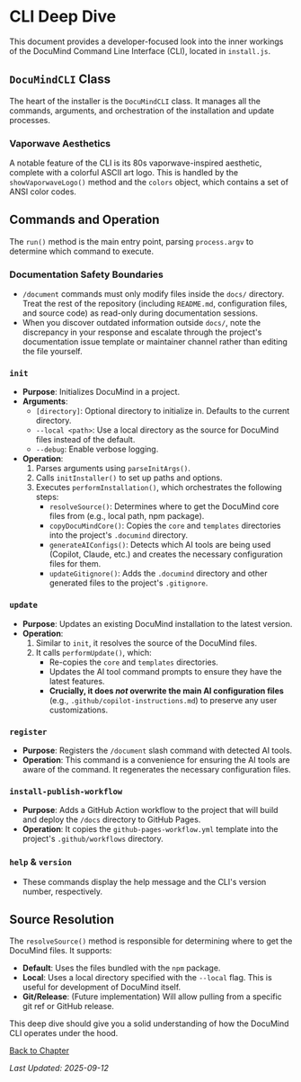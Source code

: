 # CLI Deep Dive

This document provides a developer-focused look into the inner workings of the DocuMind Command Line Interface (CLI), located in `install.js`.

## `DocuMindCLI` Class

The heart of the installer is the `DocuMindCLI` class. It manages all the commands, arguments, and orchestration of the installation and update processes.

### Vaporwave Aesthetics

A notable feature of the CLI is its 80s vaporwave-inspired aesthetic, complete with a colorful ASCII art logo. This is handled by the `showVaporwaveLogo()` method and the `colors` object, which contains a set of ANSI color codes.

## Commands and Operation

The `run()` method is the main entry point, parsing `process.argv` to determine which command to execute.

### Documentation Safety Boundaries

- `/document` commands must only modify files inside the `docs/` directory. Treat the rest of the repository (including `README.md`, configuration files, and source code) as read-only during documentation sessions.
- When you discover outdated information outside `docs/`, note the discrepancy in your response and escalate through the project's documentation issue template or maintainer channel rather than editing the file yourself.

### `init`

-   **Purpose**: Initializes DocuMind in a project.
-   **Arguments**:
    -   `[directory]`: Optional directory to initialize in. Defaults to the current directory.
    -   `--local <path>`: Use a local directory as the source for DocuMind files instead of the default.
    -   `--debug`: Enable verbose logging.
-   **Operation**:
    1.  Parses arguments using `parseInitArgs()`.
    2.  Calls `initInstaller()` to set up paths and options.
    3.  Executes `performInstallation()`, which orchestrates the following steps:
        -   `resolveSource()`: Determines where to get the DocuMind core files from (e.g., local path, npm package).
        -   `copyDocuMindCore()`: Copies the `core` and `templates` directories into the project's `.documind` directory.
        -   `generateAIConfigs()`: Detects which AI tools are being used (Copilot, Claude, etc.) and creates the necessary configuration files for them.
        -   `updateGitignore()`: Adds the `.documind` directory and other generated files to the project's `.gitignore`.

### `update`

-   **Purpose**: Updates an existing DocuMind installation to the latest version.
-   **Operation**:
    1.  Similar to `init`, it resolves the source of the DocuMind files.
    2.  It calls `performUpdate()`, which:
        -   Re-copies the `core` and `templates` directories.
        -   Updates the AI tool command prompts to ensure they have the latest features.
        -   **Crucially, it does *not* overwrite the main AI configuration files** (e.g., `.github/copilot-instructions.md`) to preserve any user customizations.

### `register`

-   **Purpose**: Registers the `/document` slash command with detected AI tools.
-   **Operation**: This command is a convenience for ensuring the AI tools are aware of the command. It regenerates the necessary configuration files.

### `install-publish-workflow`

-   **Purpose**: Adds a GitHub Action workflow to the project that will build and deploy the `/docs` directory to GitHub Pages.
-   **Operation**: It copies the `github-pages-workflow.yml` template into the project's `.github/workflows` directory.

### `help` & `version`

-   These commands display the help message and the CLI's version number, respectively.

## Source Resolution

The `resolveSource()` method is responsible for determining where to get the DocuMind files. It supports:
-   **Default**: Uses the files bundled with the `npm` package.
-   **Local**: Uses a local directory specified with the `--local` flag. This is useful for development of DocuMind itself.
-   **Git/Release**: (Future implementation) Will allow pulling from a specific git ref or GitHub release.

This deep dive should give you a solid understanding of how the DocuMind CLI operates under the hood.

[Back to Chapter](./README.md)

*Last Updated: 2025-09-12*

